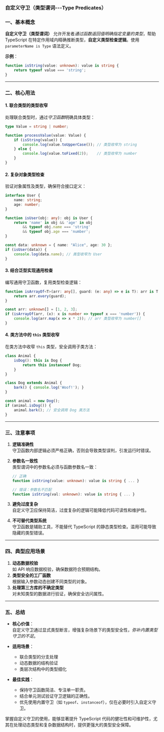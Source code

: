 

### **自定义守卫（类型谓词---Type Predicates）**

### **一、基本概念**
**自定义守卫（类型谓词）** 允许开发者*通过函数返回值明确指定变量的类型*，帮助 TypeScript 在特定作用域内精确推断类型，**自定义类型检查逻辑**。使用 `parameterName is Type` 语法定义。

**示例**：
```typescript
function isString(value: unknown): value is string {
    return typeof value === 'string';
}
```

---

### **二、核心用法**
#### **1. 联合类型的类型收窄**
处理联合类型时，通过*守卫函数*明确具体类型：
```typescript
type Value = string | number;

function processValue(value: Value) {
    if (isString(value)) {
        console.log(value.toUpperCase()); // 类型收窄为 string
    } else {
        console.log(value.toFixed(2));    // 类型收窄为 number
    }
}
```

#### **2. 复杂对象类型检查**
验证对象属性及类型，确保符合接口定义：
```typescript
interface User {
    name: string;
    age: number;
}

function isUser(obj: any): obj is User {
    return 'name' in obj && 'age' in obj 
        && typeof obj.name === 'string' 
        && typeof obj.age === 'number';
}

const data: unknown = { name: "Alice", age: 30 };
if (isUser(data)) {
    console.log(data.name); // 类型收窄为 User
}
```

#### **3. 结合泛型实现通用检查**
编写通用守卫函数，复用类型检查逻辑：
```typescript
function isArrayOf<T>(arr: any[], guard: (e: any) => e is T): arr is T[] {
    return arr.every(guard);
}

const arr: unknown[] = [1, 2, 3];
if (isArrayOf(arr, (x): x is number => typeof x === 'number')) {
    console.log(arr.map(x => x * 2)); // arr 类型收窄为 number[]
}
```

#### **4. 类方法中的 `this` 类型收窄**
在类方法中收窄 `this` 类型，安全调用子类方法：
```typescript
class Animal {
    isDog(): this is Dog {
        return this instanceof Dog;
    }
}

class Dog extends Animal {
    bark() { console.log('Woof!'); }
}

const animal = new Dog();
if (animal.isDog()) {
    animal.bark(); // 安全调用 Dog 类方法
}
```

---

### **三、注意事项**
1. **逻辑准确性**  
   守卫函数内部逻辑必须严格正确，否则会导致类型误判，引发运行时错误。

2. **参数名一致性**  
   类型谓词中的参数名必须与函数参数名一致：
   ```typescript
   // 正确
   function isString(value: unknown): value is string { ... }

   // 错误：参数名不匹配
   function isString(val: unknown): value is string { ... }
   ```

3. **避免过度复杂**  
   自定义守卫应保持简洁，过度复杂的逻辑可能降低代码可读性和维护性。

4. **不可替代类型系统**  
   守卫函数是辅助工具，不能替代 TypeScript 的静态类型检查。滥用可能导致隐藏的类型错误。

---

### **四、典型应用场景**
1. **动态数据校验**  
   如 API 响应数据校验，确保数据符合预期结构。
2. **类型安全的工厂函数**  
   根据输入参数动态创建不同类型的对象。
3. **处理第三方库的不确定类型**  
   对未知类型的数据进行验证，确保安全访问属性。

---

### **五、总结**
- **核心价值**：  
  自定义守卫通过显式类型断言，增强复杂场景下的类型安全性，*弥补内置类型守卫的不足*。
  
- **适用场景**：  
  - 联合类型的分支处理
  - 动态数据的结构验证
  - 类层次结构中的类型细化

- **最佳实践**：  
  - 保持守卫函数简洁、专注单一职责。
  - 结合单元测试验证守卫逻辑的正确性。
  - 优先使用内置守卫（如 `typeof`、`instanceof`），仅在必要时引入自定义守卫。

掌握自定义守卫的使用，能够显著提升 TypeScript 代码的健壮性和可维护性，尤其在处理动态类型和复杂数据结构时，提供更强大的类型安全保障。